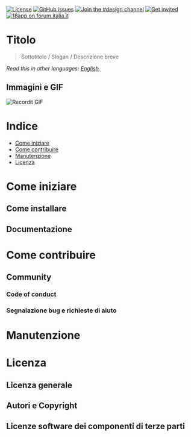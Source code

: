 [![License](https://img.shields.io/github/license/italia/bootstrap-italia.svg)](https://github.com/italia/bootstrap-italia/blob/master/LICENSE)
[![GitHub issues](https://img.shields.io/github/issues/italia/bootstrap-italia.svg)](https://github.com/italia/bootstrap-italia/issues)
[![Join the #design channel](https://img.shields.io/badge/Slack%20channel-%23design-blue.svg)](https://developersitalia.slack.com/messages/C7VPAUVB3/)
[![Get invited](https://slack.developers.italia.it/badge.svg)](https://slack.developers.italia.it/)
[![18app on forum.italia.it](https://img.shields.io/badge/Forum-18app-blue.svg)](https://forum.italia.it/c/18app-carta-docente)

# Titolo

> Sottotitolo / Slogan / Descrizione breve

*Read this in other languages: [English](README.EN.md).*

## Immagini e GIF

![Recordit GIF](http://g.recordit.co/iLN6A0vSD8.gif)

# Indice

- [Come iniziare](#come-iniziare)
- [Come contribuire](#come-contribuire)
- [Manutenzione](#manutenzione)
- [Licenza](#licenza)

# Come iniziare

## Come installare

## Documentazione

# Come contribuire

## Community

### Code of conduct

### Segnalazione bug e richieste di aiuto

# Manutenzione 

# Licenza 

## Licenza generale 

## Autori e Copyright

## Licenze software dei componenti di terze parti
